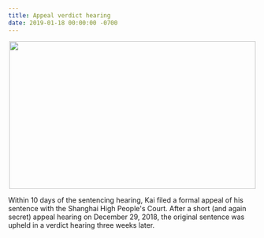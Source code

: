 ```yaml
---
title: Appeal verdict hearing
date: 2019-01-18 00:00:00 -0700
---
```


<p align="center">
	<img src="{{site.url}}/assets/img/appeal.jpg" alt="" width="500" height="300"/>
</p>

Within 10 days of the sentencing hearing, Kai filed a formal appeal of his sentence with the Shanghai High People's Court. After a short (and again secret) appeal hearing on December 29, 2018, the original sentence was upheld in a verdict hearing three weeks later.









